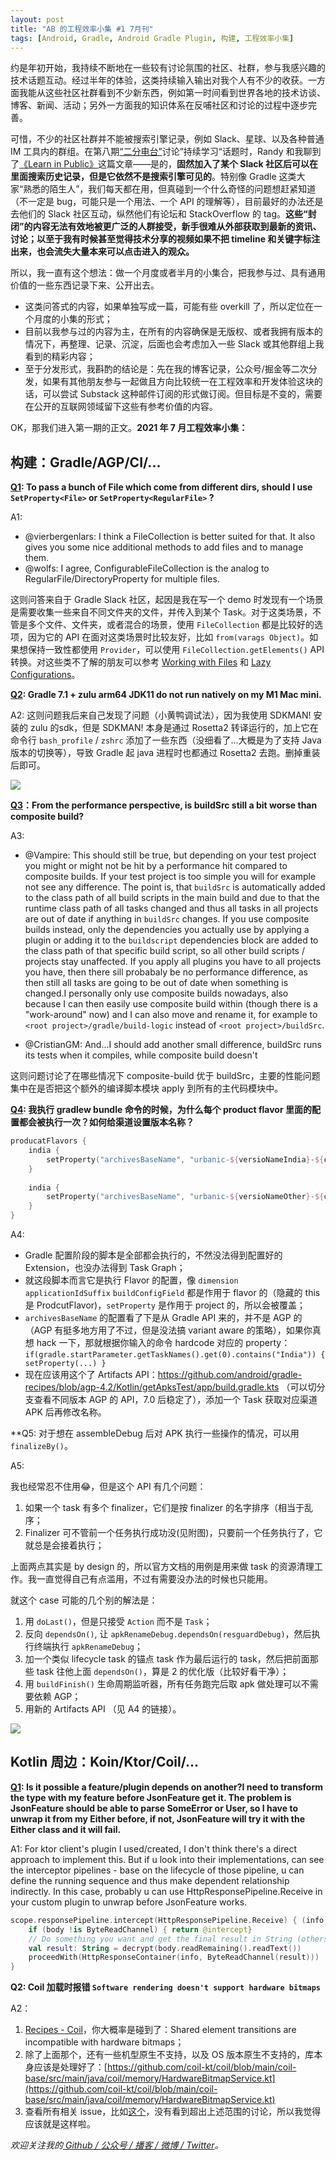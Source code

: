 ```yaml
---
layout: post
title: "AB 的工程效率小集 #1 7月刊"
tags: [Android, Gradle, Android Gradle Plugin, 构建, 工程效率小集]
---
```


约是年初开始，我持续不断地在一些较有讨论氛围的社区、社群，参与我感兴趣的技术话题互动。经过半年的体验，这类持续输入输出对我个人有不少的收获。一方面我能从这些社区社群看到不少新东西，例如第一时间看到世界各地的技术访谈、博客、新闻、活动；另外一方面我的知识体系在反哺社区和讨论的过程中逐步完善。

可惜，不少的社区社群并不能被搜索引擎记录，例如 Slack、星球、以及各种普通 IM 工具内的群组。在第八期[“二分电台”](https://binary.2bab.me/episodes/008-enlightenment-n-self-innovation)讨论”持续学习“话题时，Randy 和我聊到了[《Learn in Public》](https://www.swyx.io/learn-in-public/)这篇文章——是的，**固然加入了某个 Slack 社区后可以在里面搜索历史记录，但是它依然不是搜索引擎可见的**。特别像 Gradle 这类大家“熟悉的陌生人”，我们每天都在用，但真碰到一个什么奇怪的问题想赶紧知道（不一定是 bug，可能只是一个用法、一个 API 的理解等），目前最好的办法还是去他们的 Slack 社区互动，纵然他们有论坛和 StackOverflow 的 tag。**这些“封闭”的内容无法有效地被更广泛的人群接受，新手很难从外部获取到最新的资讯、讨论；以至于我有时候甚至觉得技术分享的视频如果不把 timeline 和关键字标注出来，也会流失大量本来可以点击进入的观众。**

所以，我一直有这个想法：做一个月度或者半月的小集合，把我参与过、具有通用价值的一些东西记录下来、公开出去。

- 这类问答式的内容，如果单独写成一篇，可能有些 overkill 了，所以定位在一个月度的小集的形式；
- 目前以我参与过的内容为主，在所有的内容确保是无版权、或者我拥有版本的情况下，再整理、记录、沉淀，后面也会考虑加入一些 Slack 或其他群组上我看到的精彩内容；
- 至于分发形式，我斟酌的结论是：先在我的博客记录，公众号/掘金等二次分发，如果有其他朋友参与一起做且方向比较统一在工程效率和开发体验这块的话，可以尝试 Substack 这种邮件订阅的形式做订阅。但目标是不变的，需要在公开的互联网领域留下这些有参考价值的内容。

OK，那我们进入第一期的正文。**2021 年 7 月工程效率小集：**

## 构建：Gradle/AGP/CI/...

**[Q1](https://gradle-community.slack.com/archives/CA7UM03V3/p1624871227328200): To pass a bunch of File which come from different dirs, should I use `SetProperty<File>` or `SetProperty<RegularFile>` ?**

A1: 

- @vierbergenlars: I think a FileCollection is better suited for that.
It also gives you some nice additional methods to add files and to manage them.
- @wolfs: I agree, ConfigurableFileCollection is the analog to RegularFile/DirectoryProperty for multiple files.

这则问答来自于 Gradle Slack 社区，起因是我在写一个 demo 时发现有一个场景是需要收集一些来自不同文件夹的文件，并传入到某个 Task。对于这类场景，不管是多个文件、文件夹，或者混合的场景，使用 `FileCollection` 都是比较好的选项，因为它的 API 在面对这类场景时比较友好，比如 `from(varags Object)`。如果想保持一致性都使用 `Provider`，可以使用 `FileCollection.getElements()` API 转换。对这些类不了解的朋友可以参考 [Working with Files](https://docs.gradle.org/current/userguide/working_with_files.html#working_with_files) 和 [Lazy Configurations](https://docs.gradle.org/current/userguide/lazy_configuration.html)。

**[Q2](https://gradle-community.slack.com/archives/CA7UM03V3/p1624759837322700): Gradle 7.1 + zulu arm64 JDK11 do not run natively on my M1 Mac mini.**

A2: 这则问题我后来自己发现了问题（小黄鸭调试法），因为我使用 SDKMAN! 安装的 zulu 的sdk，但是 SDKMAN! 本身是通过 Rosetta2 转译运行的，加上它在命令行 `bash_profile` / `zshrc` 添加了一些东西（没细看了...大概是为了支持 Java 版本的切换等），导致 Gradle 起 java 进程时也都通过 Rosetta2 去跑。删掉重装后即可。

![](https://2bab-images.lastmayday.com/blog/20210712213206.png?imageslim)

**[Q3](https://gradle-community.slack.com/archives/CA83B1VLL/p1622211648007000)：From the performance perspective, is buildSrc still a bit worse than composite build?**

A3:

- @Vampire: This should still be true, but depending on your test project you might or might not be hit by a performance hit compared to composite builds. If your test project is too simple you will for example not see any difference. The point is, that `buildSrc` is automatically added to the class path of all build scripts in the main build and due to that the runtime class path of all tasks changed and thus all tasks in all projects are out of date if anything in `buildSrc` changes. If you use composite builds instead, only the dependencies you actually use by applying a plugin or adding it to the `buildscript` dependencies block are added to the class path of that specific build script, so all other build scripts / projects stay unaffected. If you apply all plugins you have to all projects you have, then there sill probabaly be no performance difference, as then still all tasks are going to be out of date when something is changed.I personally only use composite builds nowadays, also because I can then easily use composite build within (though there is a "work-around" now) and I can also move and rename it, for example to `<root project>/gradle/build-logic` instead of `<root project>/buildSrc`.

- @CristianGM: And...I should add another small difference, buildSrc runs its tests when it compiles, while composite build doesn't

这则问题讨论了在哪些情况下 composite-build 优于 buildSrc，主要的性能问题集中在是否把这个额外的编译脚本模块 apply 到所有的主代码模块中。


**[Q4](https://t.me/AndroidDevCn/195956): 我执行 gradlew bundle 命令的时候，为什么每个 product flavor 里面的配置都会被执行一次？如何给渠道设置版本名称？**

``` Kotlin
producatFlavors { 
    india { 
        setProperty("archivesBaseName", "urbanic-${versioNameIndia}-${currentVersionCode}" 
    }
    
    india { 
        setProperty("archivesBaseName", "urbanic-${versioNameOther}-${currentVersionCode}" 
    }
}
```

A4: 

- Gradle 配置阶段的脚本是全部都会执行的，不然没法得到配置好的 Extension，也没办法得到 Task Graph；
- 就这段脚本而言它是执行 Flavor 的配置，像 `dimension` `applicationIdSuffix` `buildConfigField` 都是作用于 flavor 的（隐藏的 this 是 ProdcutFlavor)，`setProperty` 是作用于 project 的，所以会被覆盖；
- `archivesBaseName` 的配置看了下是从 Gradle API 来的，并不是 AGP 的（AGP 有挺多地方用了不过，但是没法搞 variant aware 的策略），如果你真想 hack 一下，那就根据你输入的命令 hardcode 对应的 property：`if(gradle.startParameter.getTaskNames().get(0).contains("India")) { setProperty(...) }`
- 现在应该用这个了 Artifacts API：https://github.com/android/gradle-recipes/blob/agp-4.2/Kotlin/getApksTest/app/build.gradle.kts （可以切分支查看不同版本 AGP 的 API，7.0 后稳定了），添加一个 Task 获取对应渠道 APK 后再修改名称。

**Q5: 对于想在 assembleDebug 后对 APK 执行一些操作的情况，可以用 `finalizeBy()`。

A5: 

我也经常忍不住用😂，但是这个 API 有几个问题：

1. 如果一个 task 有多个 finalizer，它们是按 finalizer 的名字排序（相当于乱序；
2. Finalizer 可不管前一个任务执行成功没(见附图)，只要前一个任务执行了，它就总是会接着执行；

上面两点其实是 by design 的，所以官方文档的用例是用来做 task 的资源清理工作。我一直觉得自己有点滥用，不过有需要没办法的时候也只能用。

就这个 case 可能的几个别的解法是：

1. 用 `doLast()`，但是只接受 `Action` 而不是 `Task`；
2. 反向 `dependsOn()`, 让 `apkRenameDebug.dependsOn(resguardDebug)`，然后执行终端执行 `apkRenameDebug`；
3. 加一个类似 lifecycle task 的锚点 task 作为最后运行的 task，然后把前面那些 task 往他上面 `dependsOn()`，算是 2 的优化版（比较好看干净）；
4. 用 `buildFinish()` 生命周期监听器，所有任务跑完后取 apk 做处理可以不需要依赖 AGP；
5. 用新的 Artifacts API （见 A4 的链接）。

![](https://2bab-images.lastmayday.com/blog/lu2nXbi7yEZ1p0eoD3eKMSCjsKYy.jpeg?imageslim)

## Kotlin 周边：Koin/Ktor/Coil/...

**[Q1](https://kotlinlang.slack.com/archives/C0A974TJ9/p1623070601174400): Is it possible a feature/plugin depends on another?I need to transform the type with my feature before JsonFeature get it. The problem is JsonFeature should be able to parse SomeError or User, so I have to unwrap it from my Either before, if not, JsonFeature will try it with the Either class and it will fail.**

A1: For ktor client's plugin I used/created, I don't think there's a direct approach to implement this. But if u look into their implementations, can see the interceptor pipelines - base on the lifecycle of those pipeline, u can define the running sequence and thus make dependent relationship indirectly. In this case, probably u can use HttpResponsePipeline.Receive in your custom plugin to unwrap before JsonFeature works.

``` Kotlin
scope.responsePipeline.intercept(HttpResponsePipeline.Receive) { (info, body) ->
    if (body !is ByteReadChannel) { return @intercept}
    // Do something you want and get the final result in String (others types I did not try)
    val result: String = decrypt(body.readRemaining().readText())
    proceedWith(HttpResponseContainer(info, ByteReadChannel(result)))
}
```

**Q2: Coil 加载时报错 `Software rendering doesn't support hardware bitmaps`**

A2：

1. [Recipes - Coil](https://coil-kt.github.io/coil/recipes/#shared-element-transitions)，你大概率是碰到了：Shared element transitions are incompatible with hardware bitmaps；
2. 除了上面那个，还有一些机型原生不支持，以及 OS 版本原生不支持的，库本身应该是处理好了：[https://github.com/coil-kt/coil/blob/main/coil-base/src/main/java/coil/memory/HardwareBitmapService.kt](https://github.com/coil-kt/coil/blob/main/coil-base/src/main/java/coil/memory/HardwareBitmapService.kt)
3. 查看所有相关 issue，比如[这个](https://wx.zsxq.com/dweb2/index/group/51285415155554)，没有看到超出上述范围的讨论，所以我觉得应该就是这样啦。


*欢迎关注我的[ Github / 公众号 / 播客 / 微博 / Twitter](/about)。*